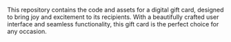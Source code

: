 This repository contains the code and assets for a digital gift card, designed to bring joy and excitement to its recipients. With a beautifully crafted user interface and seamless functionality, this gift card is the perfect choice for any occasion.
